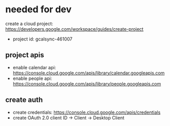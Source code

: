 # needed for dev
create a cloud project: https://developers.google.com/workspace/guides/create-project

+ project id: gcalsync-461007

## project apis
+ enable calendar api: https://console.cloud.google.com/apis/library/calendar.googleapis.com
+ enable people api: https://console.cloud.google.com/apis/library/people.googleapis.com

## create auth
+ create credentials: https://console.cloud.google.com/apis/credentials
+ create OAuth 2.0 client ID -> Client -> Desktop Client